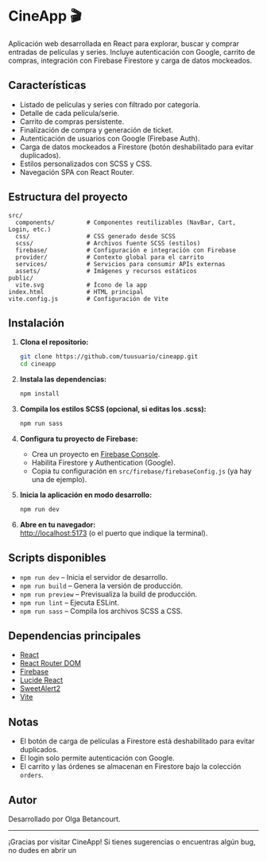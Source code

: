 # CineApp 🎬

Aplicación web desarrollada en React para explorar, buscar y comprar entradas de películas y series. Incluye autenticación con Google, carrito de compras, integración con Firebase Firestore y carga de datos mockeados.

## Características

- Listado de películas y series con filtrado por categoría.
- Detalle de cada película/serie.
- Carrito de compras persistente.
- Finalización de compra y generación de ticket.
- Autenticación de usuarios con Google (Firebase Auth).
- Carga de datos mockeados a Firestore (botón deshabilitado para evitar duplicados).
- Estilos personalizados con SCSS y CSS.
- Navegación SPA con React Router.

## Estructura del proyecto

```
src/
  components/         # Componentes reutilizables (NavBar, Cart, Login, etc.)
  css/                # CSS generado desde SCSS
  scss/               # Archivos fuente SCSS (estilos)
  firebase/           # Configuración e integración con Firebase
  provider/           # Contexto global para el carrito
  services/           # Servicios para consumir APIs externas
  assets/             # Imágenes y recursos estáticos
public/
  vite.svg            # Ícono de la app
index.html            # HTML principal
vite.config.js        # Configuración de Vite
```

## Instalación

1. **Clona el repositorio:**
   ```sh
   git clone https://github.com/tuusuario/cineapp.git
   cd cineapp
   ```

2. **Instala las dependencias:**
   ```sh
   npm install
   ```

3. **Compila los estilos SCSS (opcional, si editas los .scss):**
   ```sh
   npm run sass
   ```

4. **Configura tu proyecto de Firebase:**
   - Crea un proyecto en [Firebase Console](https://console.firebase.google.com/).
   - Habilita Firestore y Authentication (Google).
   - Copia tu configuración en `src/firebase/firebaseConfig.js` (ya hay una de ejemplo).

5. **Inicia la aplicación en modo desarrollo:**
   ```sh
   npm run dev
   ```

6. **Abre en tu navegador:**  
   [http://localhost:5173](http://localhost:5173) (o el puerto que indique la terminal).

## Scripts disponibles

- `npm run dev` – Inicia el servidor de desarrollo.
- `npm run build` – Genera la versión de producción.
- `npm run preview` – Previsualiza la build de producción.
- `npm run lint` – Ejecuta ESLint.
- `npm run sass` – Compila los archivos SCSS a CSS.

## Dependencias principales

- [React](https://react.dev/)
- [React Router DOM](https://reactrouter.com/)
- [Firebase](https://firebase.google.com/)
- [Lucide React](https://lucide.dev/)
- [SweetAlert2](https://sweetalert2.github.io/)
- [Vite](https://vitejs.dev/)

## Notas

- El botón de carga de películas a Firestore está deshabilitado para evitar duplicados.
- El login solo permite autenticación con Google.
- El carrito y las órdenes se almacenan en Firestore bajo la colección `orders`.

## Autor

Desarrollado por Olga Betancourt.

---

¡Gracias por visitar CineApp! Si tienes sugerencias o encuentras algún bug, no dudes en abrir un
